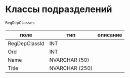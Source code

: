 # Классы подразделений
`RegDepClasses`

|поле|тип|описание|
|-|-|-|
| RegDepClassId | INT |  |
| Ord | INT |  |
| Name | NVARCHAR (50) |  |
| Title | NVARCHAR (250) |  |
